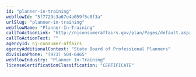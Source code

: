 ```yaml
---
id: "planner-in-training"
webflowId: "5f7729c3a67e4a059f5c0f3a"
urlSlug: "planner-in-training"
webflowName: "Planner-In-Training"
callToActionLink: "http://njconsumeraffairs.gov/plan/Pages/default.aspx"
callToActionText: ""
agencyId: nj-consumer-affairs
agencyAdditionalContext: "State Board of Professional Planners"
divisionPhone: "(973) 504-6465"
webflowIndustry: "Planner In-Training"
licenseCertificationClassification: "CERTIFICATE"
---
```

